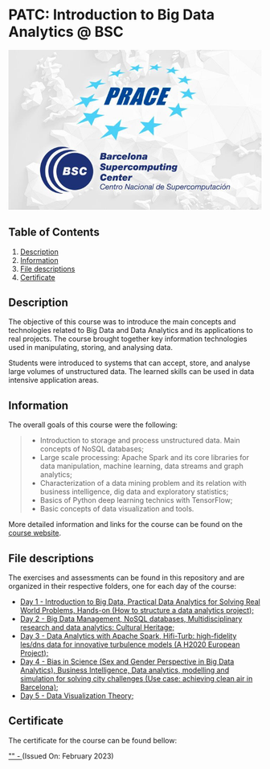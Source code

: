 # PATC: Introduction to Big Data Analytics @ BSC
<p align="center">
  <img src="images/banner.jpg">
</p>

## Table of Contents
1. [Description](#description)
2. [Information](#information)
3. [File descriptions](#files)
4. [Certificate](#certificate)

<a name="descripton"></a>
## Description

The objective of this course was to introduce the main concepts and technologies related to Big Data and Data Analytics and its applications to real projects.
The course brought together key information technologies used in manipulating, storing, and analysing data.

Students were introduced to systems that can accept, store, and analyse large volumes of unstructured data. The learned skills can be used in data intensive application areas.

<a name="information"></a>
## Information

The overall goals of this course were the following:
> - Introduction to storage and process unstructured data. Main concepts of NoSQL databases;
> - Large scale processing: Apache Spark and its core libraries for data manipulation, machine learning, data streams and graph analytics;
> - Characterization of a data mining problem and its relation with business intelligence, dig data and exploratory statistics;
> - Basics of Python deep learning technics with TensorFlow;
> - Basic concepts of data visualization and tools.

More detailed information and links for the course can be found on the [course website](https://events.prace-ri.eu/event/1472/).

<a name="files"></a>
## File descriptions

The exercises and assessments can be found in this repository and are organized in their respective folders, one for each day of the course:
- [Day 1 - Introduction to Big Data, Practical Data Analytics for Solving Real World Problems, Hands-on (How to structure a data analytics project);](https://github.com/HROlive/PATC-Big-Data-Analytics-BSC/tree/main/Day%201)
- [Day 2 - Big Data Management, NoSQL databases, Multidisciplinary research and data analytics: Cultural Heritage;](https://github.com/HROlive/PATC-Big-Data-Analytics-BSC/tree/main/Day%202)
- [Day 3 - Data Analytics with Apache Spark, Hifi-Turb: high-fidelity les/dns data for innovative turbulence models (A H2020 European Project);](https://github.com/HROlive/PATC-Big-Data-Analytics-BSC/tree/main/Day%203)
- [Day 4 - Bias in Science (Sex and Gender Perspective in Big Data Analytics), Business Intelligence, Data analytics, modelling and simulation for solving city challenges (Use case: achieving clean air in Barcelona);]()
- [Day 5 - Data Visualization Theory;]()

<a name="certificate"></a>
## Certificate

The certificate for the course can be found bellow:

["" - ]() (Issued On: February 2023)

